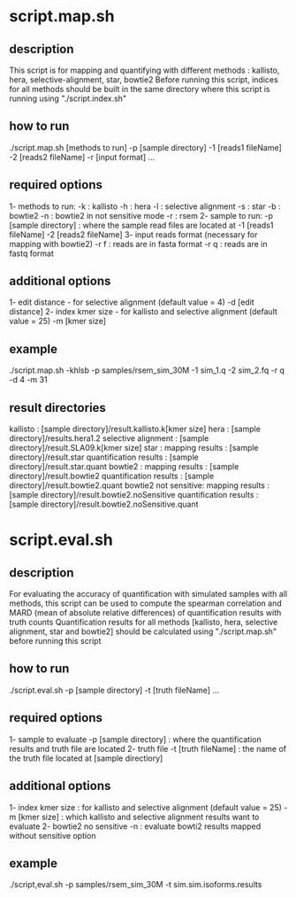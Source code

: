 

# script.map.sh

## description
This script is for mapping and quantifying with different methods : kallisto, hera, selective-alignment, star, bowtie2
Before running this script, indices for all methods should be built in the same directory where this script is running using "./script.index.sh"

## how to run
./script.map.sh [methods to run] -p [sample directory] -1 [reads1 fileName] -2 [reads2 fileName] -r [input format] ...

## required options
1- methods to run: 
	-k : kallisto
	-h : hera
	-l : selective alignment
	-s : star
	-b : bowtie2
	-n : bowtie2 in not sensitive mode
	-r : rsem
2- sample to run:
	-p [sample directory] : where the sample read files are located at
	-1 [reads1 fileName]
	-2 [reads2 fileName]
3- input reads format (necessary for mapping with bowtie2)
	-r f : reads are in fasta format
	-r q : reads are in fastq format
## additional options
1- edit distance - for selective alignment  (default value = 4)
	-d [edit distance] 
2- index kmer size - for kallisto and selective alignment (default value = 25)
	-m [kmer size]

## example
./script.map.sh -khlsb -p samples/rsem_sim_30M -1 sim_1.q -2 sim_2.fq -r q -d 4 -m 31

## result directories
kallisto : [sample directory]/result.kallisto.k[kmer size]
hera  : [sample directory]/results.hera1.2
selective alignment : [sample directory]/result.SLA09.k[kmer size]
star :
	mapping results : [sample directory]/result.star
	quantification results : [sample directory]/result.star.quant
bowtie2 :
	mapping results : [sample directory]/result.bowtie2
	quantification results : [sample directory]/result.bowtie2.quant
bowtie2 not sensitive:
	mapping results : [sample directory]/result.bowtie2.noSensitive
	quantification results : [sample directory]/result.bowtie2.noSensitive.quant

# script.eval.sh

## description
For evaluating the accuracy of quantification with simulated samples with all methods, this script can be used to compute the spearman correlation and MARD (mean of absolute relative differences) of quantification results with truth counts
Quantification results for all methods [kallisto, hera, selective alignment, star and bowtie2] should be calculated using "./script.map.sh" before running this script

## how to run
./script.eval.sh -p [sample directory] -t [truth fileName] ...

## required options
1- sample to evaluate
	-p [sample directory] : where the quantification results and truth file are located
2- truth file
	-t [truth fileName] : the name of the truth file located at [sample directiory]

## additional options 
1- index kmer size : for kallisto and selective alignment (default value = 25)
	-m [kmer size] : which kallisto and selective alignment results want to evaluate
2- bowtie2 no sensitive
	-n : evaluate bowti2 results mapped without sensitive option	

## example
./script,eval.sh -p samples/rsem_sim_30M -t sim.sim.isoforms.results

